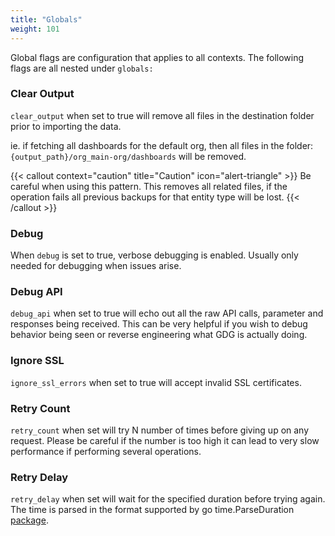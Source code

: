 ```yaml
---
title: "Globals"
weight: 101
---
```



Global flags are configuration that applies to all contexts.  The following flags are all nested under `globals:`

### Clear Output

`clear_output` when set to true will remove all files in the destination folder prior to importing the data.

ie.  if fetching all dashboards for the default org, then all files in the folder: `{output_path}/org_main-org/dashboards` will be removed.

{{< callout context="caution" title="Caution" icon="alert-triangle" >}}
Be careful when using this pattern.  This removes all related files, if the operation fails all previous backups for that entity type will be lost.
{{< /callout >}}

### Debug

When `debug` is set to true, verbose debugging is enabled.  Usually only needed for debugging when issues arise.

### Debug API

`debug_api` when set to true will echo out all the raw API calls, parameter and responses being received.  This can be
very helpful if you wish to debug behavior being seen or reverse engineering what GDG is actually doing.

### Ignore SSL

`ignore_ssl_errors` when set to true will accept invalid SSL certificates.

### Retry Count

`retry_count` when set will try N number of times before giving up on any request.  Please be careful if the number is too
high it can lead to very slow performance if performing several operations.

### Retry Delay

`retry_delay` when set will wait for the specified duration before trying again.  The time is parsed in the format supported
by go time.ParseDuration [package](https://pkg.go.dev/time#ParseDuration).
